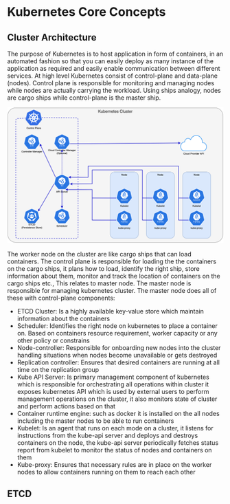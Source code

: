# Kubernetes Core Concepts

## Cluster Architecture

The purpose of Kubernetes is to host application in form of containers, in an automated fashion so that you can easily deploy as many instance of the application as required and easily enable communication between different services. At high level Kubernetes consist of control-plane and data-plane (nodes). Control plane is responsible for monitoring and managing nodes while nodes are actually carrying the workload. Using ships analogy, nodes are cargo ships while control-plane is the master ship. 



![Kubernetes High Level Architecture](images/CKA-high-level.drawio.png)


The worker node on the cluster are like cargo ships that can load containers.
The control plane is responsible for loading the the containers on the cargo ships, it plans how to load, identify the right ship, store information about them, monitor and track the location of containers on the cargo ships etc., This relates to master node. The master node is responsible for managing kubernetes cluster. The master node does all of these with control-plane components: 

* ETCD Cluster: Is a highly available key-value store which maintain information about the containers
* Scheduler: Identifies the right node on kubernetes to place a container on. Based on containers resource requirement, worker capacity or any other policy or constrains
* Node-controller: Responsible for onboarding new nodes into the cluster handling situations when nodes become unavailable or gets destroyed 
* Replication controller: Ensures that desired containers are running at all time on the replication group 
* Kube API Server: Is primary management component of kubernetes which is responsible for orchestrating all operations within cluster it exposes kubernetes API which is used by external users to perform management operations on the cluster, it also monitors state of cluster and perform actions based on that 
* Container runtime engine: such as docker it is installed on the all nodes including the master nodes to be able to run containers 
* Kubelet: Is an agent that runs on each mode on a cluster, it listens for instructions from the kube-api server and deploys and destroys containers on the node, the kube-api server periodically fetches status report from kubelet to monitor the status of nodes and containers on them 
* Kube-proxy: Ensures that necessary rules are in place on the worker nodes to allow containers running on them to reach each other 


## ETCD